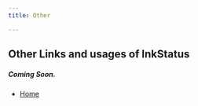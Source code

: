 ```yaml
---
title: Other

---
```

## Other Links and usages of InkStatus

##### Coming Soon.

- [Home](index.html)